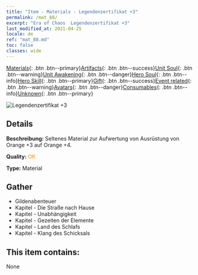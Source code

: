 ```yaml
---
title: "Item - Materials - Legendenzertifikat +3"
permalink: /mat_88/
excerpt: "Era of Chaos  Legendenzertifikat +3"
last_modified_at: 2021-04-25
locale: de
ref: "mat_88.md"
toc: false
classes: wide
---
```

 [Materials](/ItemsDE/){: .btn .btn--primary}[Artifacts](/ItemsDE/Artifacts/){: .btn .btn--success}[Unit Soul](/ItemsDE/UnitSoul/){: .btn .btn--warning}[Unit Awakening](/ItemsDE/UnitAwakening/){: .btn .btn--danger}[Hero Soul](/ItemsDE/HeroSoul/){: .btn .btn--info}[Hero Skill](/ItemsDE/HeroSkill/){: .btn .btn--primary}[Gift](/ItemsDE/Gift/){: .btn .btn--success}[Event related](/ItemsDE/Events/){: .btn .btn--warning}[Avatars](/ItemsDE/Avatars/){: .btn .btn--danger}[Consumables](/ItemsDE/Consumables/){: .btn .btn--info}[Unknown](/ItemsDE/Unknown/){: .btn .btn--primary}

 ![Legendenzertifikat +3](/images/t/i_cailiao_hexin3.png)

## Details
 **Beschreibung:** Seltenes Material zur Aufwertung von Ausrüstung von Orange +3 auf Orange +4.

 **Quality:** <span style="color: #FF8C00">OK</span>

 **Type:** Material

## Gather

*    Gildenabenteuer 
*    Kapitel - Die Straße nach Hause 
*    Kapitel - Unabhängigkeit 
*    Kapitel - Gezeiten der Elemente 
*    Kapitel - Land des Schlafs 
*    Kapitel - Klang des Schicksals 

## This item contains:

  None


